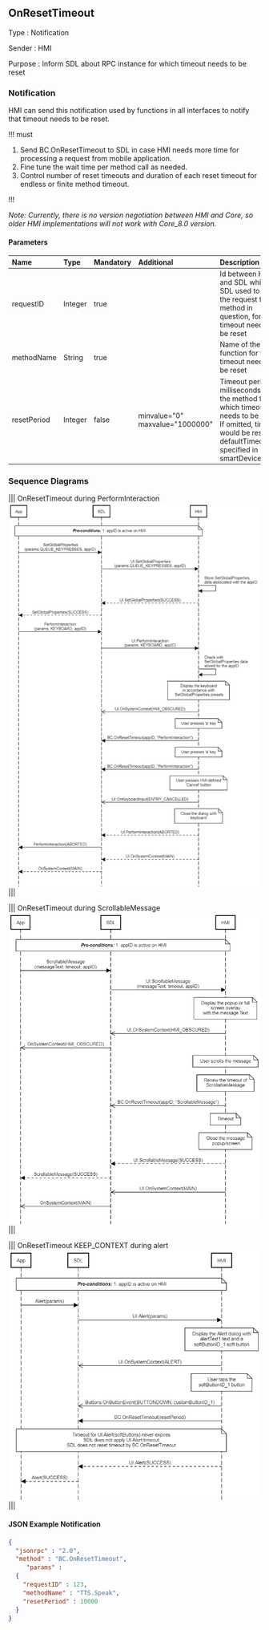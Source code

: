 ## OnResetTimeout

Type
: Notification

Sender
: HMI

Purpose
: Inform SDL about RPC instance for which timeout needs to be reset 

### Notification
HMI can send this notification used by functions in all interfaces to notify that timeout needs to be reset.

!!! must

  1. Send BC.OnResetTimeout to SDL in case HMI needs more time for processing a request from mobile application.
  2. Fine tune the wait time per method call as needed.
  3. Control number of reset timeouts and duration of each reset timeout for endless or finite method timeout.

!!!

_Note: Currently, there is no version negotiation between HMI and Core, so older HMI implementations will not work with Core_8.0 version._

#### Parameters
|Name|Type|Mandatory|Additional|Description|
|:---|:---|:--------|:---------|:---------|
|requestID|Integer|true||Id between HMI and SDL which SDL used to send the request for method in question, for which timeout needs to be reset|
|methodName|String|true||Name of the function for which timeout needs to be reset|
|resetPeriod|Integer|false| minvalue="0" maxvalue="1000000"|Timeout period in milliseconds, for the method for which timeout needs to be reset.<br>If omitted, timeout would be reset by defaultTimeout specified in smartDeviceLink.ini|

### Sequence Diagrams

|||
OnResetTimeout during PerformInteraction
![OnResetTimeout](./assets/OnResetTimeoutPerformInteraction.png)
|||

|||
OnResetTimeout during ScrollableMessage
![OnResetTimeout](./assets/OnResetTimeoutScrollableMessage.png)
|||

|||
OnResetTimeout KEEP_CONTEXT during alert
![OnResetTimeout](./assets/OnResetTimeoutKeepContextAlert.png)
|||

#### JSON Example Notification
```json
{
  "jsonrpc" : "2.0",
  "method" : "BC.OnResetTimeout",
     "params" :
  {
    "requestID" : 123,
    "methodName" : "TTS.Speak",
    "resetPeriod" : 10000
  }
}
```
